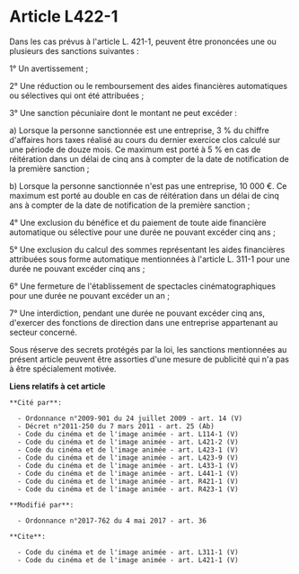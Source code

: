 # Article L422-1

Dans les cas prévus à l'article L. 421-1, peuvent être prononcées une ou plusieurs des sanctions suivantes : 

1° Un avertissement ; 

2° Une réduction ou le remboursement des aides financières automatiques ou sélectives qui ont été attribuées ; 

3° Une sanction pécuniaire dont le montant ne peut excéder : 

a) Lorsque la personne sanctionnée est une entreprise, 3 % du chiffre d'affaires hors taxes réalisé au cours du dernier
exercice clos calculé sur une période de douze mois. Ce maximum est porté à 5 % en cas de réitération dans un délai de cinq
ans à compter de la date de notification de la première sanction ; 

b) Lorsque la personne sanctionnée n'est pas une entreprise, 10 000 €. Ce maximum est porté au double en cas de réitération
dans un délai de cinq ans à compter de la date de notification de la première sanction ; 

4° Une exclusion du bénéfice et du paiement de toute aide financière automatique ou sélective pour une durée ne pouvant
excéder cinq ans ; 

5° Une exclusion du calcul des sommes représentant les aides financières attribuées sous forme automatique mentionnées à
l'article L. 311-1 pour une durée ne pouvant excéder cinq ans ; 

6° Une fermeture de l'établissement de spectacles cinématographiques pour une durée ne pouvant excéder un an ; 

7° Une interdiction, pendant une durée ne pouvant excéder cinq ans, d'exercer des fonctions de direction dans une entreprise
appartenant au secteur concerné. 

Sous réserve des secrets protégés par la loi, les sanctions mentionnées au présent article peuvent être assorties d'une
mesure de publicité qui n'a pas à être spécialement motivée.

**Liens relatifs à cet article**

	**Cité par**:

	  - Ordonnance n°2009-901 du 24 juillet 2009 - art. 14 (V)
	  - Décret n°2011-250 du 7 mars 2011 - art. 25 (Ab)
	  - Code du cinéma et de l'image animée - art. L114-1 (V)
	  - Code du cinéma et de l'image animée - art. L421-2 (V)
	  - Code du cinéma et de l'image animée - art. L423-1 (V)
	  - Code du cinéma et de l'image animée - art. L423-9 (V)
	  - Code du cinéma et de l'image animée - art. L433-1 (V)
	  - Code du cinéma et de l'image animée - art. L441-1 (V)
	  - Code du cinéma et de l'image animée - art. R421-1 (V)
	  - Code du cinéma et de l'image animée - art. R423-1 (V)

	**Modifié par**:

	  - Ordonnance n°2017-762 du 4 mai 2017 - art. 36

	**Cite**:

	  - Code du cinéma et de l'image animée - art. L311-1 (V)
	  - Code du cinéma et de l'image animée - art. L421-1 (V)
